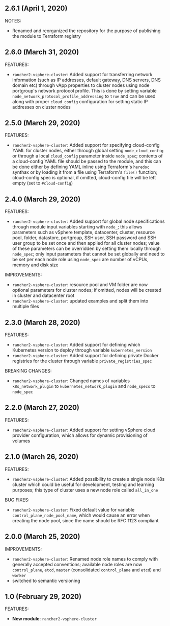 ## 2.6.1 (April 1, 2020)
NOTES:
* Renamed and reorganized the repository for the purpose of publishing the module to Terraform registry

## 2.6.0 (March 31, 2020)
FEATURES:
* `rancher2-vsphere-cluster`: Added support for transferring network information (such as IP addresses, default gateway, DNS servers, DNS domain etc) through vApp properties to cluster nodes using node portgroup's network protocol profile. This is done by setting variable `node_network_protocol_profile_addressing` to `true` and can be used along with proper `cloud_config` configuration for setting static IP addresses on cluster nodes

## 2.5.0 (March 29, 2020)
FEATURES:
* `rancher2-vsphere-cluster`: Added support for specifying cloud-config YAML for cluster nodes, either through global setting `node_cloud_config` or through a local `cloud_config` parameter inside `node_spec`; contents of a cloud-config YAML file should be passed to the module, and this can be done either by defining YAML inline using Terraform's `heredoc` synthax or by loading it from a file using Terraform's `file()` function; cloud-config spec is optional, if omitted, cloud-config file will be left empty (set to `#cloud-config`)

## 2.4.0 (March 29, 2020)

FEATURES:
* `rancher2-vsphere-cluster`: Added support for global node specifications through module input variables starting with `node_`; this allows parameters such as vSphere template, datacenter, cluster, resource pool, folder, datastore, portgroup, SSH user, SSH password and SSH user group to be set once and then applied for all cluster nodes; value of these parameters can be overridden by setting them locally through `node_spec`; only input parameters that cannot be set globally and need to be set per each node role using `node_spec` are number of vCPUs, memory and disk size

IMPROVEMENTS:
* `rancher2-vsphere-cluster`: resource pool and VM folder are now optional parameters for cluster nodes; if omitted, nodes will be created in cluster and datacenter root
* `rancher2-vsphere-cluster`: updated examples and split them into multiple files

## 2.3.0 (March 28, 2020)
FEATURES:
* `rancher2-vsphere-cluster`: Added support for defining which Kubernetes version to deploy through variable `kubernetes_version`
* `rancher2-vsphere-cluster`: Added support for defining private Docker registries for the cluster through variable `private_registries_spec`

BREAKING CHANGES:
* `rancher2-vsphere-cluster`: Changed names of variables `k8s_network_plugin` to `kubernetes_network_plugin` and `node_specs` to `node_spec`

## 2.2.0 (March 27, 2020)

FEATURES:
* `rancher2-vsphere-cluster`: Added support for setting vSphere cloud provider configuration, which allows for dynamic provisioning of volumes

## 2.1.0 (March 26, 2020)

FEATURES:
* `rancher2-vsphere-cluster`: Added possibility to create a single node K8s cluster which could be useful for development, testing and learning purposes; this type of cluster uses a new node role called `all_in_one`

BUG FIXES:
* `rancher2-vsphere-cluster`: Fixed default value for variable `control_plane_node_pool_name`, which would cause an error when creating the node pool, since the name should be RFC 1123 compliant

## 2.0.0 (March 25, 2020)

IMPROVEMENTS:
* `rancher2-vsphere-cluster`: Renamed node role names to comply with generally accepted conventions; available node roles are now `control_plane`, `etcd`, `master` (consolidated `control_plane` and `etcd`) and `worker`
* switched to semantic versioning

## 1.0 (February 29, 2020)

FEATURES:

* **New module**: `rancher2-vsphere-cluster`

